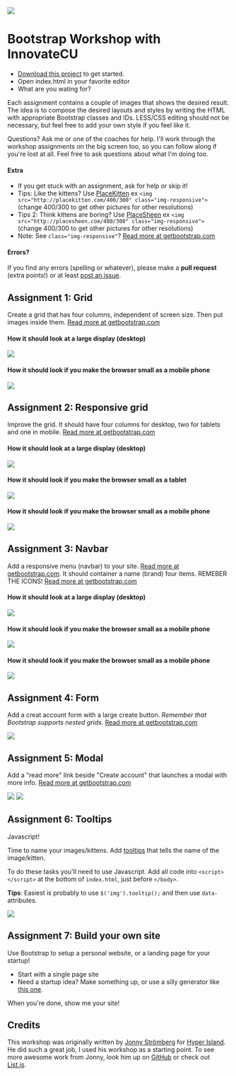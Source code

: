 ![](images/0.jpg?raw=true)

# Bootstrap Workshop with InnovateCU

- [Download this project](https://github.com/willklein/bootstrap-workshop/archive/master.zip) to get started.
- Open index.html in your favorite editor
- What are you wating for?

Each assignment contains a couple of images that shows the desired result. The idea is to compose the desired layouts and styles by writing the HTML with appropriate Bootstrap classes and IDs. LESS/CSS editing should not be necessary, but feel free to add your own style if you feel like it. 

Questions? Ask me or one of the coaches for help. I'll work through the workshop assignments on the big screen too, so you can follow along if you're lost at all. Feel free to ask questions about what I'm doing too.

#### Extra

* If you get stuck with an assignment, ask for help or skip it!
* Tips: Like the kittens? Use [PlaceKitten](http://placekitten.com/) ex  `<img src="http://placekitten.com/400/300" class="img-responsive">` (change 400/300 to get other pictures for other resolutions)
* Tips 2: Think kittens are boring? Use [PlaceSheen](http://placesheen.com/) ex  `<img src="http://placesheen.com/400/300" class="img-responsive">` (change 400/300 to get other pictures for other resolutions)
* Note: See `class="img-responsive"`? [Read more at getbootstrap.com](http://getbootstrap.com/css/#overview-responsive-images)

#### Errors?

If you find any errors (spelling or whatever), please make a __pull request__ (extra points!) or at least [post an issue](https://github.com/willklein/bootstrap-workshop/issues/new).


## Assignment 1: Grid

Create a grid that has four columns, independent of screen size. Then put images inside them. [Read more at getbootstrap.com](http://getbootstrap.com/css/#grid)

#### How it should look at a large display (desktop)
![](images/1-1.png?raw=true)

#### How it should look if you make the browser small as a mobile phone
![](images/1-2.png?raw=true)


## Assignment 2: Responsive grid

Improve the grid. It should have four columns for desktop, two for tablets and one in mobile. [Read more at getbootstrap.com](http://getbootstrap.com/css/#grid)

#### How it should look at a large display (desktop)
![](images/2-1.png?raw=true)

#### How it should look if you make the browser small as a tablet
![](images/2-2.png?raw=true)

#### How it should look if you make the browser small as a mobile phone
![](images/2-3.png?raw=true)



## Assignment 3: Navbar

Add a responsive menu (navbar) to your site. [Read more at getbootstrap.com](http://getbootstrap.com/components/#navbar). It should container a name (brand)
four items. REMEBER THE ICONS! [Read more at getbootstrap.com](http://getbootstrap.com/components/#glyphicons)

#### How it should look at a large display (desktop)
![](images/3-1.png?raw=true)

#### How it should look if you make the browser small as a mobile phone
![](images/3-2.png?raw=true)

#### How it should look if you make the browser small as a mobile phone
![](images/3-3.png?raw=true)



## Assignment 4: Form

Add a creat account form with a large create button. _Remember that Bootstrap supports nested grids._ [Read more at getbootstrap.com](http://getbootstrap.com/css/#forms)

![](images/4-1.png?raw=true)


## Assignment 5: Modal

Add a "read more" link beside "Create account" that launches a modal with more info. [Read more at getbootstrap.com](http://getbootstrap.com/javascript/#modals)

![](images/5-1.png?raw=true)
![](images/5-2.png?raw=true)


## Assignment 6: Tooltips

Javascript!

Time to name your images/kittens. Add [tooltips](http://getbootstrap.com/javascript/#tooltips) that tells the name of the image/kitten.

To do these tasks you'll need to use Javascript. Add all code into `<script></script>` at the bottom of `index.html`, just before `</body>`.

__Tips__: Easiest is probably to use `$('img').tooltip();` and then use `data-` attributes.

![](images/6-1.png?raw=true)


## Assignment 7: Build your own site

Use Bootstrap to setup a personal website, or a landing page for your startup!
- Start with a single page site
- Need a startup idea? Make something up, or use a silly generator like [this one](http://itsthisforthat.com/).

When you're done, show me your site!

## Credits

This workshop was originally written by [Jonny Strömberg](https://github.com/javve/bootstrap-workshop) for [Hyper Island](http://www.hyperisland.com/).
He did such a great job, I used his workshop as a starting point. To see more awesome work from Jonny, look him up on [GitHub](http://github.com/javve)
or check out [List.js](http://www.listjs.com/).